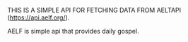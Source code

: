 THIS IS A SIMPLE API FOR FETCHING DATA FROM AELTAPI (https://api.aelf.org/).

AELF is simple api that provides daily gospel.


